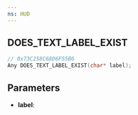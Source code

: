 ```yaml
---
ns: HUD
---
```

## DOES_TEXT_LABEL_EXIST

```c
// 0x73C258C68D6F55B6
Any DOES_TEXT_LABEL_EXIST(char* label);
```

## Parameters
* **label**:
